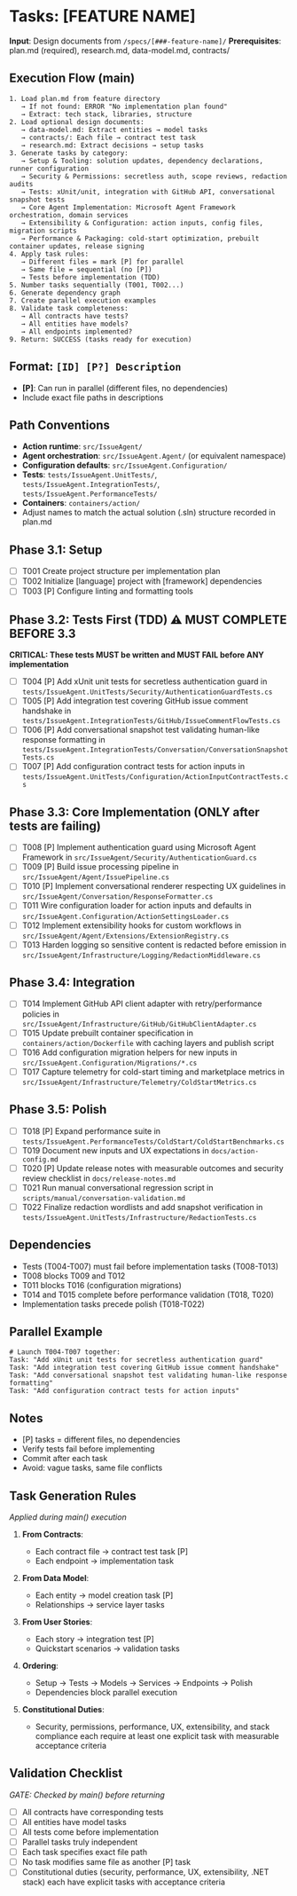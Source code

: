 # Tasks: [FEATURE NAME]

**Input**: Design documents from `/specs/[###-feature-name]/`
**Prerequisites**: plan.md (required), research.md, data-model.md, contracts/

## Execution Flow (main)
```
1. Load plan.md from feature directory
   → If not found: ERROR "No implementation plan found"
   → Extract: tech stack, libraries, structure
2. Load optional design documents:
   → data-model.md: Extract entities → model tasks
   → contracts/: Each file → contract test task
   → research.md: Extract decisions → setup tasks
3. Generate tasks by category:
   → Setup & Tooling: solution updates, dependency declarations, runner configuration
   → Security & Permissions: secretless auth, scope reviews, redaction audits
   → Tests: xUnit/unit, integration with GitHub API, conversational snapshot tests
   → Core Agent Implementation: Microsoft Agent Framework orchestration, domain services
   → Extensibility & Configuration: action inputs, config files, migration scripts
   → Performance & Packaging: cold-start optimization, prebuilt container updates, release signing
4. Apply task rules:
   → Different files = mark [P] for parallel
   → Same file = sequential (no [P])
   → Tests before implementation (TDD)
5. Number tasks sequentially (T001, T002...)
6. Generate dependency graph
7. Create parallel execution examples
8. Validate task completeness:
   → All contracts have tests?
   → All entities have models?
   → All endpoints implemented?
9. Return: SUCCESS (tasks ready for execution)
```

## Format: `[ID] [P?] Description`
- **[P]**: Can run in parallel (different files, no dependencies)
- Include exact file paths in descriptions

## Path Conventions
- **Action runtime**: `src/IssueAgent/`
- **Agent orchestration**: `src/IssueAgent.Agent/` (or equivalent namespace)
- **Configuration defaults**: `src/IssueAgent.Configuration/`
- **Tests**: `tests/IssueAgent.UnitTests/`, `tests/IssueAgent.IntegrationTests/`, `tests/IssueAgent.PerformanceTests/`
- **Containers**: `containers/action/`
- Adjust names to match the actual solution (.sln) structure recorded in plan.md

## Phase 3.1: Setup
- [ ] T001 Create project structure per implementation plan
- [ ] T002 Initialize [language] project with [framework] dependencies
- [ ] T003 [P] Configure linting and formatting tools

## Phase 3.2: Tests First (TDD) ⚠️ MUST COMPLETE BEFORE 3.3
**CRITICAL: These tests MUST be written and MUST FAIL before ANY implementation**
- [ ] T004 [P] Add xUnit unit tests for secretless authentication guard in `tests/IssueAgent.UnitTests/Security/AuthenticationGuardTests.cs`
- [ ] T005 [P] Add integration test covering GitHub issue comment handshake in `tests/IssueAgent.IntegrationTests/GitHub/IssueCommentFlowTests.cs`
- [ ] T006 [P] Add conversational snapshot test validating human-like response formatting in `tests/IssueAgent.IntegrationTests/Conversation/ConversationSnapshotTests.cs`
- [ ] T007 [P] Add configuration contract tests for action inputs in `tests/IssueAgent.UnitTests/Configuration/ActionInputContractTests.cs`

## Phase 3.3: Core Implementation (ONLY after tests are failing)
- [ ] T008 [P] Implement authentication guard using Microsoft Agent Framework in `src/IssueAgent/Security/AuthenticationGuard.cs`
- [ ] T009 [P] Build issue processing pipeline in `src/IssueAgent/Agent/IssuePipeline.cs`
- [ ] T010 [P] Implement conversational renderer respecting UX guidelines in `src/IssueAgent/Conversation/ResponseFormatter.cs`
- [ ] T011 Wire configuration loader for action inputs and defaults in `src/IssueAgent.Configuration/ActionSettingsLoader.cs`
- [ ] T012 Implement extensibility hooks for custom workflows in `src/IssueAgent/Agent/Extensions/ExtensionRegistry.cs`
- [ ] T013 Harden logging so sensitive content is redacted before emission in `src/IssueAgent/Infrastructure/Logging/RedactionMiddleware.cs`

## Phase 3.4: Integration
- [ ] T014 Implement GitHub API client adapter with retry/performance policies in `src/IssueAgent/Infrastructure/GitHub/GitHubClientAdapter.cs`
- [ ] T015 Update prebuilt container specification in `containers/action/Dockerfile` with caching layers and publish script
- [ ] T016 Add configuration migration helpers for new inputs in `src/IssueAgent.Configuration/Migrations/*.cs`
- [ ] T017 Capture telemetry for cold-start timing and marketplace metrics in `src/IssueAgent/Infrastructure/Telemetry/ColdStartMetrics.cs`

## Phase 3.5: Polish
- [ ] T018 [P] Expand performance suite in `tests/IssueAgent.PerformanceTests/ColdStart/ColdStartBenchmarks.cs`
- [ ] T019 Document new inputs and UX expectations in `docs/action-config.md`
- [ ] T020 [P] Update release notes with measurable outcomes and security review checklist in `docs/release-notes.md`
- [ ] T021 Run manual conversational regression script in `scripts/manual/conversation-validation.md`
- [ ] T022 Finalize redaction wordlists and add snapshot verification in `tests/IssueAgent.UnitTests/Infrastructure/RedactionTests.cs`

## Dependencies
- Tests (T004-T007) must fail before implementation tasks (T008-T013)
- T008 blocks T009 and T012
- T011 blocks T016 (configuration migrations)
- T014 and T015 complete before performance validation (T018, T020)
- Implementation tasks precede polish (T018-T022)

## Parallel Example
```
# Launch T004-T007 together:
Task: "Add xUnit unit tests for secretless authentication guard"
Task: "Add integration test covering GitHub issue comment handshake"
Task: "Add conversational snapshot test validating human-like response formatting"
Task: "Add configuration contract tests for action inputs"
```

## Notes
- [P] tasks = different files, no dependencies
- Verify tests fail before implementing
- Commit after each task
- Avoid: vague tasks, same file conflicts

## Task Generation Rules
*Applied during main() execution*

1. **From Contracts**:
   - Each contract file → contract test task [P]
   - Each endpoint → implementation task
   
2. **From Data Model**:
   - Each entity → model creation task [P]
   - Relationships → service layer tasks
   
3. **From User Stories**:
   - Each story → integration test [P]
   - Quickstart scenarios → validation tasks

4. **Ordering**:
   - Setup → Tests → Models → Services → Endpoints → Polish
   - Dependencies block parallel execution

5. **Constitutional Duties**:
   - Security, permissions, performance, UX, extensibility, and stack compliance each require at least one explicit task with measurable acceptance criteria

## Validation Checklist
*GATE: Checked by main() before returning*

- [ ] All contracts have corresponding tests
- [ ] All entities have model tasks
- [ ] All tests come before implementation
- [ ] Parallel tasks truly independent
- [ ] Each task specifies exact file path
- [ ] No task modifies same file as another [P] task
- [ ] Constitutional duties (security, performance, UX, extensibility, .NET stack) each have explicit tasks with acceptance criteria
